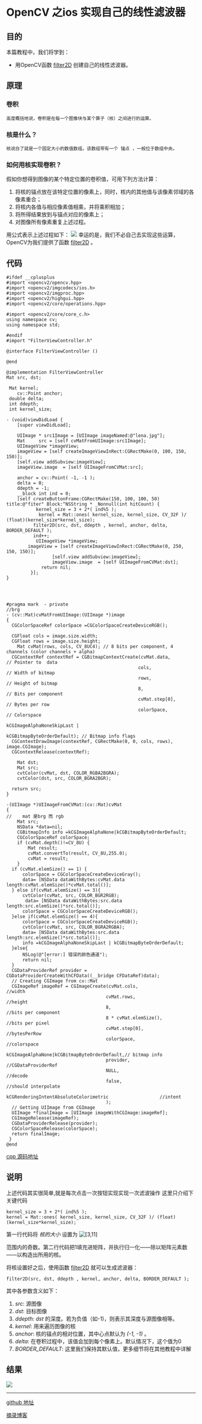 # OpenCV 之ios 实现自己的线性滤波器
## 目的
本篇教程中，我们将学到：

*   用OpenCV函数 [filter2D](http://opencv.willowgarage.com/documentation/cpp/image_filtering.html#cv-filter2d) 创建自己的线性滤波器。

## 原理
### 卷积
`高度概括地说，卷积是在每一个图像块与某个算子（核）之间进行的运算。`
### 核是什么？
`核说白了就是一个固定大小的数值数组。该数组带有一个 锚点 ，一般位于数组中央。`

### 如何用核实现卷积？
假如你想得到图像的某个特定位置的卷积值，可用下列方法计算：

 1. 将核的锚点放在该特定位置的像素上，同时，核内的其他值与该像素邻域的各像素重合；
2. 将核内各值与相应像素值相乘，并将乘积相加；
3. 将所得结果放到与锚点对应的像素上；
4. 对图像所有像素重复上述过程。

用公式表示上述过程如下：
![](https://upload-images.jianshu.io/upload_images/1682758-ee7b515ae64981d9.png?imageMogr2/auto-orient/strip%7CimageView2/2/w/1240)
幸运的是，我们不必自己去实现这些运算，OpenCV为我们提供了函数 [filter2D](http://opencv.willowgarage.com/documentation/cpp/image_filtering.html#cv-filter2d) 。

 ## 代码
```
#ifdef __cplusplus
#import <opencv2/opencv.hpp>
#import <opencv2/imgcodecs/ios.h>
#import <opencv2/imgproc.hpp>
#import <opencv2/highgui.hpp>
#import <opencv2/core/operations.hpp>

#import <opencv2/core/core_c.h>
using namespace cv;
using namespace std;

#endif
#import "FilterViewController.h"

@interface FilterViewController ()

@end

@implementation FilterViewController
Mat src, dst;

 Mat kernel;
    cv::Point anchor;
 double delta;
 int ddepth;
 int kernel_size;

- (void)viewDidLoad {
    [super viewDidLoad];

    UIImage * src1Image = [UIImage imageNamed:@"lena.jpg"];
    Mat     src = [self cvMatFromUIImage:src1Image];
    UIImageView *imageView;
    imageView = [self createImageViewInRect:CGRectMake(0, 100, 150, 150)];
    [self.view addSubview:imageView];
    imageView.image  = [self UIImageFromCVMat:src];

    anchor = cv::Point( -1, -1 );
    delta = 0;
    ddepth = -1;
    __block int ind = 0;
    [self createButtonFrame:CGRectMake(150, 100, 100, 50) title:@"fiter" Block:^NSString * _Nonnull(int hitCount) {
           kernel_size = 3 + 2*( ind%5 );
            kernel = Mat::ones( kernel_size, kernel_size, CV_32F )/ (float)(kernel_size*kernel_size);
          filter2D(src, dst, ddepth , kernel, anchor, delta, BORDER_DEFAULT );
          ind++;
           UIImageView *imageView;
        imageView = [self createImageViewInRect:CGRectMake(0, 250, 150, 150)];
                 [self.view addSubview:imageView];
                 imageView.image  = [self UIImageFromCVMat:dst];
             return nil;
         }];
}




#pragma mark  - private
//brg
- (cv::Mat)cvMatFromUIImage:(UIImage *)image
{
  CGColorSpaceRef colorSpace =CGColorSpaceCreateDeviceRGB();
    
  CGFloat cols = image.size.width;
  CGFloat rows = image.size.height;
    Mat cvMat(rows, cols, CV_8UC4); // 8 bits per component, 4 channels (color channels + alpha)
  CGContextRef contextRef = CGBitmapContextCreate(cvMat.data,                 // Pointer to  data
                                                 cols,                       // Width of bitmap
                                                 rows,                       // Height of bitmap
                                                 8,                          // Bits per component
                                                 cvMat.step[0],              // Bytes per row
                                                 colorSpace,                 // Colorspace
                                                 kCGImageAlphaNoneSkipLast |
                                                 kCGBitmapByteOrderDefault); // Bitmap info flags
  CGContextDrawImage(contextRef, CGRectMake(0, 0, cols, rows), image.CGImage);
  CGContextRelease(contextRef);
    
    Mat dst;
    Mat src;
    cvtColor(cvMat, dst, COLOR_RGBA2BGRA);
    cvtColor(dst, src, COLOR_BGRA2BGR);

  return src;
}

-(UIImage *)UIImageFromCVMat:(cv::Mat)cvMat
{
//    mat 是brg 而 rgb
    Mat src;
    NSData *data=nil;
    CGBitmapInfo info =kCGImageAlphaNone|kCGBitmapByteOrderDefault;
    CGColorSpaceRef colorSpace;
    if (cvMat.depth()!=CV_8U) {
        Mat result;
        cvMat.convertTo(result, CV_8U,255.0);
        cvMat = result;
    }
  if (cvMat.elemSize() == 1) {
      colorSpace = CGColorSpaceCreateDeviceGray();
      data= [NSData dataWithBytes:cvMat.data length:cvMat.elemSize()*cvMat.total()];
  } else if(cvMat.elemSize() == 3){
      cvtColor(cvMat, src, COLOR_BGR2RGB);
       data= [NSData dataWithBytes:src.data length:src.elemSize()*src.total()];
      colorSpace = CGColorSpaceCreateDeviceRGB();
  }else if(cvMat.elemSize() == 4){
      colorSpace = CGColorSpaceCreateDeviceRGB();
      cvtColor(cvMat, src, COLOR_BGRA2RGBA);
      data= [NSData dataWithBytes:src.data length:src.elemSize()*src.total()];
      info =kCGImageAlphaNoneSkipLast | kCGBitmapByteOrderDefault;
  }else{
      NSLog(@"[error:] 错误的颜色通道");
      return nil;
  }
  CGDataProviderRef provider = CGDataProviderCreateWithCFData((__bridge CFDataRef)data);
  // Creating CGImage from cv::Mat
  CGImageRef imageRef = CGImageCreate(cvMat.cols,                                 //width
                                     cvMat.rows,                                 //height
                                     8,                                          //bits per component
                                     8 * cvMat.elemSize(),                       //bits per pixel
                                     cvMat.step[0],                            //bytesPerRow
                                     colorSpace,                                 //colorspace
                                     kCGImageAlphaNone|kCGBitmapByteOrderDefault,// bitmap info
                                     provider,                                   //CGDataProviderRef
                                     NULL,                                       //decode
                                     false,                                      //should interpolate
                                     kCGRenderingIntentAbsoluteColorimetric                   //intent
                                     );
  // Getting UIImage from CGImage
  UIImage *finalImage = [UIImage imageWithCGImage:imageRef];
  CGImageRelease(imageRef);
  CGDataProviderRelease(provider);
  CGColorSpaceRelease(colorSpace);
  return finalImage;
 }
@end

```
[cpp 源码地址](https://github.com/opencv/opencv/blob/master/samples/cpp/tutorial_code/ImgTrans/filter2D_demo.cpp)
## 说明 
上述代码其实很简单,就是每次点击一次按钮实现实现一次滤波操作
这里只介绍下关键代码
```
kernel_size = 3 + 2*( ind%5 );
kernel = Mat::ones( kernel_size, kernel_size, CV_32F )/ (float)(kernel_size*kernel_size);
```
第一行代码将 *核的大小* 设置为 ![[3,11]](https://upload-images.jianshu.io/upload_images/1682758-b039959ef615db2d.png?imageMogr2/auto-orient/strip%7CimageView2/2/w/1240)

 范围内的奇数。第二行代码把1填充进矩阵，并执行归一化——除以矩阵元素数——以构造出所用的核。

将核设置好之后，使用函数 [filter2D](http://opencv.willowgarage.com/documentation/cpp/image_filtering.html#cv-filter2d) 就可以生成滤波器：
```
filter2D(src, dst, ddepth , kernel, anchor, delta, BORDER_DEFAULT );
```
其中各参数含义如下：

1.  *src*: 源图像
2.  *dst*: 目标图像
3.  *ddepth*: *dst* 的深度。若为负值（如-1)，则表示其深度与源图像相等。
4.  *kernel*: 用来遍历图像的核
5.  *anchor*: 核的锚点的相对位置，其中心点默认为 *(-1, -1)* 。
6.  *delta*: 在卷积过程中，该值会加到每个像素上。默认情况下，这个值为0
7.  *BORDER_DEFAULT*: 这里我们保持其默认值，更多细节将在其他教程中详解

## 结果
![](https://upload-images.jianshu.io/upload_images/1682758-afcfa49274a9d747.png?imageMogr2/auto-orient/strip%7CimageView2/2/w/1240)

-----
[github 地址](https://github.com/NPOpenSource/opencvIOS/tree/master/OpenCVSecondChapter-filter)

[摘录博客](http://www.opencv.org.cn/opencvdoc/2.3.2/html/doc/tutorials/imgproc/imgtrans/filter_2d/filter_2d.html)